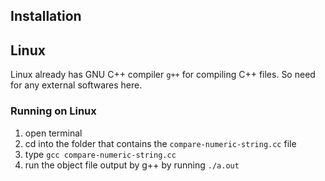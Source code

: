 ## Installation 

## Linux 

Linux already has GNU C++ compiler `g++` for compiling C++ files. So need for any external softwares here. 

### Running on Linux

1. open terminal
2. cd into the folder that contains the `compare-numeric-string.cc` file
3. type `gcc compare-numeric-string.cc`
4. run the object file output by g++ by running `./a.out`
